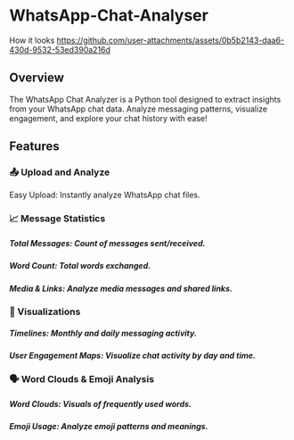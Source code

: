 # WhatsApp-Chat-Analyser
How it looks
https://github.com/user-attachments/assets/0b5b2143-daa6-430d-9532-53ed390a216d
## Overview
The WhatsApp Chat Analyzer is a Python tool designed to extract insights from your WhatsApp chat data. Analyze messaging patterns, visualize engagement, and explore your chat history with ease!
## Features
### 📤 Upload and Analyze
Easy Upload: Instantly analyze WhatsApp chat files.

### 📈 Message Statistics
##### Total Messages: Count of messages sent/received.
##### Word Count: Total words exchanged.
##### Media & Links: Analyze media messages and shared links.
### 📅 Visualizations
##### Timelines: Monthly and daily messaging activity.
##### User Engagement Maps: Visualize chat activity by day and time.
### 🗣️ Word Clouds & Emoji Analysis
##### Word Clouds: Visuals of frequently used words.
##### Emoji Usage: Analyze emoji patterns and meanings.
